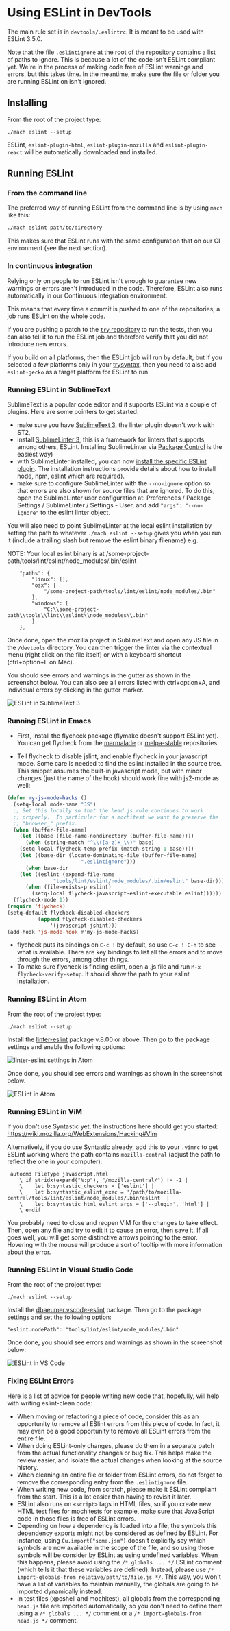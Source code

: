 # Using ESLint in DevTools

The main rule set is in `devtools/.eslintrc`. It is meant to be used with ESLint 3.5.0.

Note that the file `.eslintignore` at the root of the repository contains a list of paths to ignore. This is because a lot of the code isn't ESLint compliant yet. We're in the process of making code free of ESLint warnings and errors, but this takes time. In the meantime, make sure the file or folder you are running ESLint on isn't ignored.

## Installing

From the root of the project type:

`./mach eslint --setup`

ESLint, `eslint-plugin-html`, `eslint-plugin-mozilla` and `eslint-plugin-react` will be automatically downloaded and installed.

## Running ESLint

### From the command line

The preferred way of running ESLint from the command line is by using `mach` like this:

```bash
./mach eslint path/to/directory
```

This makes sure that ESLint runs with the same configuration that on our CI environment (see the next section).

### In continuous integration

Relying only on people to run ESLint isn't enough to guarantee new warnings or errors aren't introduced in the code. Therefore, ESLint also runs automatically in our Continuous Integration environment.

This means that every time a commit is pushed to one of the repositories, a job runs ESLint on the whole code.

If you are pushing a patch to the [`try` repository](https://wiki.mozilla.org/ReleaseEngineering/TryServer) to run the tests, then you can also tell it to run the ESLint job and therefore verify that you did not introduce new errors.

If you build on all platforms, then the ESLint job will run by default, but if you selected a few platforms only in your  [trysyntax](https://wiki.mozilla.org/Build:TryChooser), then you need to also add `eslint-gecko` as a target platform for ESLint to run.

### Running ESLint in SublimeText

SublimeText is a popular code editor and it supports ESLint via a couple of plugins. Here are some pointers to get started:

* make sure you have [SublimeText 3](http://www.sublimetext.com/3), the linter plugin doesn't work with ST2,
* install [SublimeLinter 3](http://www.sublimelinter.com/en/latest/installation.html), this is a framework for linters that supports, among others, ESLint. Installing SublimeLinter via [Package Control](https://packagecontrol.io/installation) is the easiest way)
* with SublimeLinter installed, you can now [install the specific ESLint plugin](https://github.com/roadhump/SublimeLinter-eslint#linter-installation). The installation instructions provide details about how to install node, npm, eslint which are required).
* make sure to configure SublimeLinter with the `--no-ignore` option so that errors are also shown for source files that are ignored. To do this, open the SublimeLinter user configuration at: Preferences / Package Settings / SublimeLinter / Settings - User, and add `"args": "--no-ignore"` to the eslint linter object.

You will also need to point SublimeLinter at the local eslint installation by setting the path to whatever `./mach eslint --setup` gives you when you run it (include a trailing slash but remove the eslint binary filename) e.g.

NOTE: Your local eslint binary is at /some-project-path/tools/lint/eslint/node_modules/.bin/eslint

```
    "paths": {
        "linux": [],
        "osx": [
            "/some-project-path/tools/lint/eslint/node_modules/.bin"
        ],
        "windows": [
            "C:\\some-project-path\\tools\\lint\\eslint\\node_modules\\.bin"
        ]
    },
```

Once done, open the mozilla project in SublimeText and open any JS file in the `/devtools` directory. You can then trigger the linter via the contextual menu (right click on the file itself) or with a keyboard shortcut (ctrl+option+L on Mac).

You should see errors and warnings in the gutter as shown in the screenshot below. You can also see all errors listed with ctrl+option+A, and individual errors by clicking in the gutter marker.

![ESLint in SublimeText 3](./eslint-sublimetext3.png)

### Running ESLint in Emacs

* First, install the flycheck package (flymake doesn't support ESLint yet).  You can get flycheck from the [marmalade](https://marmalade-repo.org/) or [melpa-stable](http://stable.melpa.org/#/) repositories.

* Tell flycheck to disable jslint, and enable flycheck in your javascript mode.  Some care is needed to find the eslint installed in the source tree.  This snippet assumes the built-in javascript mode, but with minor changes (just the name of the hook) should work fine with js2-mode as well:
```lisp
(defun my-js-mode-hacks ()
  (setq-local mode-name "JS")
  ;; Set this locally so that the head.js rule continues to work
  ;; properly.  In particular for a mochitest we want to preserve the
  ;; "browser_" prefix.
  (when (buffer-file-name)
    (let ((base (file-name-nondirectory (buffer-file-name))))
      (when (string-match "^\\([a-z]+_\\)" base)
	(setq-local flycheck-temp-prefix (match-string 1 base))))
    (let ((base-dir (locate-dominating-file (buffer-file-name)
					    ".eslintignore")))
      (when base-dir
	(let ((eslint (expand-file-name
		       "tools/lint/eslint/node_modules/.bin/eslint" base-dir)))
	  (when (file-exists-p eslint)
	    (setq-local flycheck-javascript-eslint-executable eslint))))))
  (flycheck-mode 1))
(require 'flycheck)
(setq-default flycheck-disabled-checkers
	      (append flycheck-disabled-checkers
		      '(javascript-jshint)))
(add-hook 'js-mode-hook #'my-js-mode-hacks)
```

* flycheck puts its bindings on `C-c !` by default, so use `C-c ! C-h` to see what is available.  There are key bindings to list all the errors and to move through the errors, among other things.
* To make sure flycheck is finding eslint, open a .js file and run `M-x flycheck-verify-setup`. It should show the path to your eslint installation.

### Running ESLint in Atom

From the root of the project type:

`./mach eslint --setup`

Install the [linter-eslint](https://atom.io/packages/linter-eslint) package v.8.00 or above. Then go to the package settings and enable the following options:

![linter-eslint settings in Atom](eslint-atom-settings.png)

Once done, you should see errors and warnings as shown in the screenshot below.

![ESLint in Atom](eslint-atom.png)

### Running ESLint in ViM

If you don't use Syntastic yet, the instructions here should get you started: https://wiki.mozilla.org/WebExtensions/Hacking#Vim

Alternatively, if you do use Syntastic already, add this to your `.vimrc` to get ESLint working where the path contains `mozilla-central` (adjust the path to reflect the one in your computer):

```vim
 autocmd FileType javascript,html
    \ if stridx(expand("%:p"), "/mozilla-central/") != -1 |
    \    let b:syntastic_checkers = ['eslint'] |
    \    let b:syntastic_eslint_exec = '/path/to/mozilla-central/tools/lint/eslint/node_modules/.bin/eslint' |
    \    let b:syntastic_html_eslint_args = ['--plugin', 'html'] |
    \ endif
```

You probably need to close and reopen ViM for the changes to take effect. Then, open any file and try to edit it to cause an error, then save it. If all goes well, you will get some distinctive arrows pointing to the error. Hovering with the mouse will produce a sort of tooltip with more information about the error.

### Running ESLint in Visual Studio Code

From the root of the project type:

`./mach eslint --setup`

Install the [dbaeumer.vscode-eslint](https://marketplace.visualstudio.com/items?itemName=dbaeumer.vscode-eslint) package. Then go to the package settings and set the following option:

`"eslint.nodePath": "tools/lint/eslint/node_modules/.bin"`

Once done, you should see errors and warnings as shown in the screenshot below:

![ESLint in VS Code](eslint-vscode.png)

### Fixing ESLint Errors

Here is a list of advice for people writing new code that, hopefully, will help with writing eslint-clean code:

* When moving or refactoring a piece of code, consider this as an opportunity to remove all ESlint errors from this piece of code. In fact, it may even be a good opportunity to remove all ESLint errors from the entire file.
* When doing ESLint-only changes, please do them in a separate patch from the actual functionality changes or bug fix. This helps make the review easier, and isolate the actual changes when looking at the source history.
* When cleaning an entire file or folder from ESLint errors, do not forget to remove the corresponding entry from the `.eslintignore` file.
* When writing new code, from scratch, please make it ESLint compliant from the start. This is a lot easier than having to revisit it later.
* ESLint also runs on `<script>` tags in HTML files, so if you create new HTML test files for mochitests for example, make sure that JavaScript code in those files is free of ESLint errors.
* Depending on how a dependency is loaded into a file, the symbols this dependency exports might not be considered as defined by ESLint. For instance, using `Cu.import("some.jsm")` doesn't explicitly say which symbols are now available in the scope of the file, and so using those symbols will be consider by ESLint as using undefined variables. When this happens, please avoid using the `/* globals ... */` ESLint comment (which tells it that these variables are defined). Instead, please use `/* import-globals-from relative/path/to/file.js */`. This way, you won't have a list of variables to maintain manually, the globals are going to be imported dynamically instead.
* In test files (xpcshell and mochitest), all globals from the corresponding `head.js` file are imported automatically, so you don't need to define them using a `/* globals ... */` comment or a `/* import-globals-from head.js */` comment.


